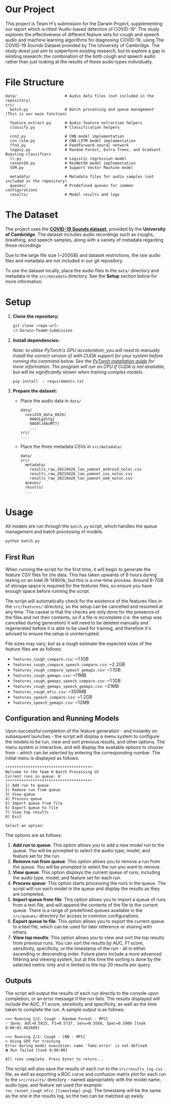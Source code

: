# Our Project

This project is Team H's submission for the Darwin Project, supplementing our report which is titled 'Audio-based detection of COVID-19'. The study explores the effectiveness of different feature sets for cough and speech audio and machine learning algorithms for diagnosing COVID-19, using The COVID-19 Sounds Dataset provided by The University of Cambridge. The study doest just aim to outperform existing research, but to explore a gap in existing research: the combination of the both cough and speech audio rather than just looking at the results of these audio types individually.

# File Structure

```
data/                     # Audio data files (not included in the repository)
src/
  batch.py                # Batch processing and queue management (This is our main function)

  feature_extract.py      # Audio feature extraction helpers
  classify.py             # Classification helpers

  cnn2.py                 # CNN model implementation
  cnn_lstm.py             # CNN-LSTM model implementation
  ffnn.py                 # Feedforward neural network
  legacy.py               # Random Forest, Extra Trees, and Gradient Boosting classifiers
  lr.py                   # Logistic regression model
  resnet50.py             # ResNet50 model implementation
  SVM.py                  # Support Vector Machine model

  metadata/               # Metadata files for audio samples (not included in the repository)
  queues/                 # Predefined queues for common configurations
  results/                # Model results and logs
```

# The Dataset

The project uses the **[COVID-19 Sounds dataset](https://www.covid-19-sounds.org/en/)**, provided by the **University of Cambridge**. The dataset includes audio recordings such as coughs, breathing, and speech samples, along with a variety of metadata regarding these recordings

Due to the large file size (~200GB) and dataset restrictions, the raw audio files and metadata are not included in our git repository.

To use the dataset locally, place the audio files in the `data/` directory and metadata in the `src/metadata` directory. See the **Setup** section below for more information.

# Setup

1. **Clone the repository:**

   ```sh
   git clone <repo-url>
   cd Darwin-TeamH-Submission
   ```

2. **Install dependencies:**

   _Note: to utilise PyTorch's GPU acceleration, you will need to manually install the correct version of with CUDA support for your system before running the command below. See the [PyTorch installation guide](https://pytorch.org/get-started/locally/) for more information. The program will run on CPU if CUDA is not available, but will be significantly slower when training complex models._

   ```sh
   pip install -r requirements.txt
   ```

3. **Prepare the dataset:**

   - Place the audio data in `data/`

     ```
     data/
       covid19_data_0426/
         0A0ULgZntg/
         0Ab8lJ4AoMT7/
         ...
     src/
     ...
     ```

   - Place the three metadata CSVs in `src/metadata/`

     ```
     data/
     src/
       metadata/
         results_raw_20210426_lan_yamnet_android_noloc.csv
         results_raw_20210426_lan_yamnet_ios_noloc.csv
         results_raw_20210426_lan_yamnet_web_noloc.csv
       queues/
       results/
       ...
     ```

# Usage

All models are run through the `batch.py` script, which handles the queue management and batch processing of models.

```bash
python batch.py
```

## First Run

When running the script for the first time, it will begin to generate the feature CSV files for the data.
This has taken upwards of 6 hours during testing on an Intel i9-14900k, but this is a one-time process. Around 6-7GB of storage
space is required for the features files, so ensure you have enough space before running the script.

The script will automatically check for the existence of the features files in the `src/features/` directory,
so the setup can be cancelled and resumed at any time. The caveat is that the checks are only done for the
presence of the files and not their contents, so if a file is incomplete (i.e. the setup was cancelled during
generation) it will need to be deleted manually and regenerated before it is able to be used for training,
and therefore it's advised to ensure the setup is uninterrupted.

File sizes may vary, but as a rough estimate the expected sizes of the feature files are as follows:

- `features_cough_compare.csv`: ~1.1GB
- `features_cough_compare_speech_compare.csv`: ~2.2GB
- `features_cough_compare_speech_gemaps.csv`: ~1.1GB
- `features_cough_gemaps.csv`: ~11MB
- `features_cough_gemaps_speech_compare.csv`: ~1.1GB
- `features_cough_gemaps_speech_gemaps.csv`: ~21MB
- `features_cough_mfcc.csv`: ~350MB
- `features_speech_compare.csv`: ~1.2GB
- `features_speech_gemaps.csv`: ~12MB

## Configuration and Running Models

Upon successful completion of the feature generation - and instantly on subsequent launches - the script will display a menu system to configure the models to be run, view and sort previous results, and other options. The menu system is
interactive, and will display the available options to choose from - which can be selected by entering the
corresponding number. The initial menu is displayed as follows:

```
**************************************
Welcome to the Team H Batch Processing UI
Current runs in queue: 0
**************************************
1) Add run to queue
2) Remove run from queue
3) View queue
4) Process queue
5) Import queue from file
6) Export queue to file
7) View top results
0) Exit

Select an option:
```

The options are as follows:

1. **Add run to queue**: This option allows you to add a new model run to the queue. You will be prompted to select the audio type, model, and feature set for the run.
2. **Remove run from queue**: This option allows you to remove a run from the queue. You will be prompted to select the run you want to remove.
3. **View queue**: This option displays the current queue of runs, including the audio type, model, and feature set for each run.
4. **Process queue**: This option starts processing the runs in the queue. The script will run each model in the queue and display the results as they are completed.
5. **Import queue from file**: This option allows you to import a queue of runs from a text file, and will append the contents of the file to the current queue. There is a range of predefined queues available in the `src/queues/` directory for access to common configurations.
6. **Export queue to file**: This option allows you to export the current queue to a text file, which can be used for later reference or sharing with others.
7. **View top results**: This option allows you to view and sort the top results from previous runs. You can sort the results by AUC, F1 score, sensitivity, specificity, or the timestamp of the run - all in either ascending or descending order. Future plans include a more advanced filtering and viewing system, but at this time the sorting is done by the selected metric only and is limited to the top 20 results per query.

## Outputs

The script will output the results of each run directly to the console upon completion, or an error message if the run fails. The results displayed will include the AUC, F1 score, sensitivity and specificity, as well as the time taken to complete the run. A sample output is as follows:

```
>>> Running 1/2: Cough - Random Forest - MFCC
✅ Done: AUC=0.5815, F1=0.5737, Sens=0.5568, Spec=0.5909 [took 0:00:02.462689]

>>> Running 2/2: Cough - CNN - MFCC
> Using GPU for training
Error during model execution: name 'fake error' is not defined
❌ Run failed [took 0:00:00]

All runs complete. Press Enter to return...
```

The script will also save the results of each run to the `src/results_log.csv` file, as well as exporting a ROC curve and confusion matrix plot for each run to the `src/results/` directory - named appropriately with the model name, audio type, and feature set used (for example: `roc_resnet_cough_mfcc_[timestamp].png`). The timestamp will be the same as the one in the results log, so the two can be matched up easily.
